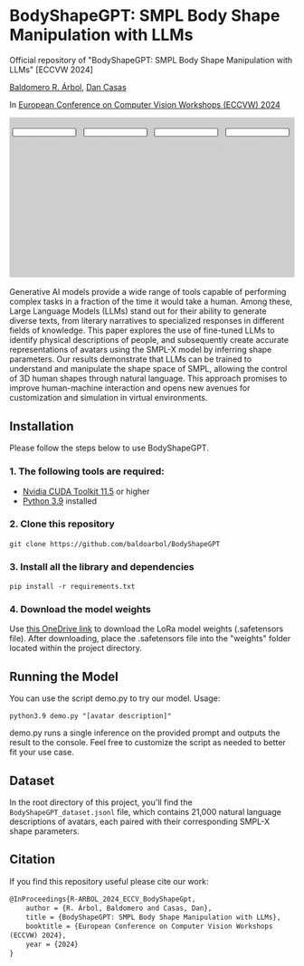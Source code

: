 # BodyShapeGPT: SMPL Body Shape Manipulation with LLMs

Official repository of "BodyShapeGPT: SMPL Body Shape Manipulation with LLMs" [ECCVW 2024]

[Baldomero R. Árbol](https://www.linkedin.com/in/baldomero-rodríguez-árbol-716132224/), [Dan Casas](https://dancasas.github.io/)

In [European Conference on Computer Vision Workshops (ECCVW) 2024](https://eccv.ecva.net)

![BodyShapeGPT Summary](./img/BodyShapeGPT_summary.gif)

Generative AI models provide a wide range of tools capable of performing complex tasks in a fraction of the time it would take a human. Among these, Large Language Models (LLMs) stand out for their ability to generate diverse texts, from literary narratives to specialized responses in different fields of knowledge. This paper explores the use of fine-tuned LLMs to identify physical descriptions of people, and subsequently create accurate representations of avatars using the SMPL-X model by inferring shape parameters. Our results demonstrate that LLMs can be trained to understand and manipulate the shape space of SMPL, allowing the control of 3D human shapes through natural language. This approach promises to improve human-machine interaction and opens new avenues for customization and simulation in virtual environments.

## Installation
Please follow the steps below to use BodyShapeGPT. 
### 1. The following tools are required:
* [Nvidia CUDA Toolkit 11.5](https://developer.nvidia.com/cuda-11-5-0-download-archive) or higher
* [Python 3.9](https://www.python.org/downloads/release/python-390/) installed

### 2. Clone this repository
```
git clone https://github.com/baldoarbol/BodyShapeGPT
```
### 3. Install all the library and dependencies
```
pip install -r requirements.txt
```
### 4. Download the model weights
Use [this OneDrive link](https://urjc-my.sharepoint.com/:u:/g/personal/baldomero_rodriguez_urjc_es/EUvZWSzuoEJAtJQB-iWWzdYBuDYj51hwOFmxQ429VeajEg?e=PpQ9QM) to download the LoRa model weights (.safetensors file). After downloading, place the .safetensors file into the "weights" folder located within the project directory.

## Running the Model
You can use the script demo.py to try our model. Usage:
```
python3.9 demo.py "[avatar description]"
```
demo.py runs a single inference on the provided prompt and outputs the result to the console. Feel free to customize the script as needed to better fit your use case.

## Dataset
In the root directory of this project, you'll find the `BodyShapeGPT_dataset.jsonl` file, which contains 21,000 natural language descriptions of avatars, each paired with their corresponding SMPL-X shape parameters.

## Citation
If you find this repository useful please cite our work:

```
@InProceedings{R-ARBOL_2024_ECCV_BodyShapeGpt,
    author = {R. Árbol, Baldomero and Casas, Dan},
    title = {BodyShapeGPT: SMPL Body Shape Manipulation with LLMs},
    booktitle = {European Conference on Computer Vision Workshops (ECCVW) 2024}, 
    year = {2024}
}
```

